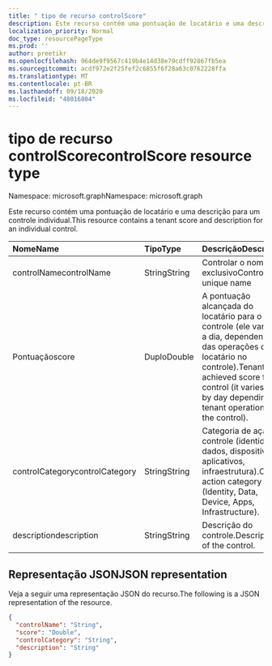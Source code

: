 ```yaml
---
title: " tipo de recurso controlScore"
description: Este recurso contém uma pontuação de locatário e uma descrição para um controle individual.
localization_priority: Normal
doc_type: resourcePageType
ms.prod: ''
author: preetikr
ms.openlocfilehash: 964de9f9567c419b4e14d38e79cdff92867fb5ea
ms.sourcegitcommit: acdf972e2f25fef2c6855f6f28a63c0762228ffa
ms.translationtype: MT
ms.contentlocale: pt-BR
ms.lasthandoff: 09/18/2020
ms.locfileid: "48016804"
---
```

#  <a name="controlscore-resource-type"></a><span data-ttu-id="84e6f-103">tipo de recurso controlScore</span><span class="sxs-lookup"><span data-stu-id="84e6f-103">controlScore resource type</span></span>

<span data-ttu-id="84e6f-104">Namespace: microsoft.graph</span><span class="sxs-lookup"><span data-stu-id="84e6f-104">Namespace: microsoft.graph</span></span>

<span data-ttu-id="84e6f-105">Este recurso contém uma pontuação de locatário e uma descrição para um controle individual.</span><span class="sxs-lookup"><span data-stu-id="84e6f-105">This resource contains a tenant score and description for an individual control.</span></span>

|<span data-ttu-id="84e6f-106">Nome</span><span class="sxs-lookup"><span data-stu-id="84e6f-106">Name</span></span> |<span data-ttu-id="84e6f-107">Tipo</span><span class="sxs-lookup"><span data-stu-id="84e6f-107">Type</span></span> |<span data-ttu-id="84e6f-108">Descrição</span><span class="sxs-lookup"><span data-stu-id="84e6f-108">Description</span></span> |
|:--|:--|:--|
|   <span data-ttu-id="84e6f-109">controlName</span><span class="sxs-lookup"><span data-stu-id="84e6f-109">controlName</span></span> |   <span data-ttu-id="84e6f-110">String</span><span class="sxs-lookup"><span data-stu-id="84e6f-110">String</span></span>  |   <span data-ttu-id="84e6f-111">Controlar o nome exclusivo</span><span class="sxs-lookup"><span data-stu-id="84e6f-111">Control unique name</span></span> |
|   <span data-ttu-id="84e6f-112">Pontuação</span><span class="sxs-lookup"><span data-stu-id="84e6f-112">score</span></span>   |   <span data-ttu-id="84e6f-113">Duplo</span><span class="sxs-lookup"><span data-stu-id="84e6f-113">Double</span></span>  |  <span data-ttu-id="84e6f-114">A pontuação alcançada do locatário para o controle (ele varia dia a dia, dependendo das operações do locatário no controle).</span><span class="sxs-lookup"><span data-stu-id="84e6f-114">Tenant achieved score for the control (it varies day by day depending on tenant operations on the control).</span></span> |
|   <span data-ttu-id="84e6f-115">controlCategory</span><span class="sxs-lookup"><span data-stu-id="84e6f-115">controlCategory</span></span> |   <span data-ttu-id="84e6f-116">String</span><span class="sxs-lookup"><span data-stu-id="84e6f-116">String</span></span>  |  <span data-ttu-id="84e6f-117">Categoria de ação de controle (identidade, dados, dispositivo, aplicativos, infraestrutura).</span><span class="sxs-lookup"><span data-stu-id="84e6f-117">Control action category (Identity, Data, Device, Apps, Infrastructure).</span></span> |
|   <span data-ttu-id="84e6f-118">description</span><span class="sxs-lookup"><span data-stu-id="84e6f-118">description</span></span> |   <span data-ttu-id="84e6f-119">String</span><span class="sxs-lookup"><span data-stu-id="84e6f-119">String</span></span>  |  <span data-ttu-id="84e6f-120">Descrição do controle.</span><span class="sxs-lookup"><span data-stu-id="84e6f-120">Description of the control.</span></span> |

## <a name="json-representation"></a><span data-ttu-id="84e6f-121">Representação JSON</span><span class="sxs-lookup"><span data-stu-id="84e6f-121">JSON representation</span></span>

<span data-ttu-id="84e6f-122">Veja a seguir uma representação JSON do recurso.</span><span class="sxs-lookup"><span data-stu-id="84e6f-122">The following is a JSON representation of the resource.</span></span>

<!-- {
  "blockType": "resource",
  "optionalProperties": [

  ],
  "@odata.type": "microsoft.graph.controlScore"
}-->

```json
{
  "controlName": "String",
  "score": "Double",
  "controlCategory": "String",
  "description": "String"
}

```


<!-- {
  "type": "#page.annotation",
  "description": "controlScore resource",
  "keywords": "",
  "section": "documentation",
  "tocPath": ""
}-->


